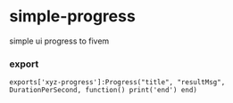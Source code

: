 # simple-progress
simple ui progress to fivem


### export

``exports['xyz-progress']:Progress("title", "resultMsg", DurationPerSecond, function()
  print('end')
end)``
